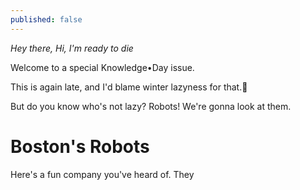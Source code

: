 ```yaml
---
published: false
---
```

_Hey there, Hi, I'm ready to die_  

Welcome to a special Knowledge•Day issue.  

This is again late, and I'd blame winter lazyness for that.🤷  

But do you know who's not lazy? Robots! We're gonna look at them.

# Boston's Robots
Here's a fun company you've heard of. They
